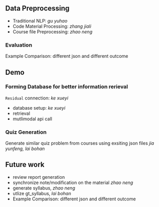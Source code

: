 ## Data Preprocessing
- Traditional NLP: *gu yuhao*
- Code Material Processing: *zhang jiali* 
- Course file Preprocessing: *zhao neng*

### Evaluation
Example Comparison: different json and different outcome

## Demo
### Forming Database for better information rerieval
`Residual` connection: *ke xueyi*
- database setup: *ke xueyi*
- retrieval 
- mutlimodal api call

### Quiz Generation
Generate similar quiz problem from courses using exsiting json files *jia yunfeng, lai bohan*  


## Future work
- review report generation
- synchronize note/modification on the material *zhao neng*
- generate syllabus, *zhao neng*
- utlize gt_syllabus, *lai bohan*
- Example Comparison: different json and different outcome
